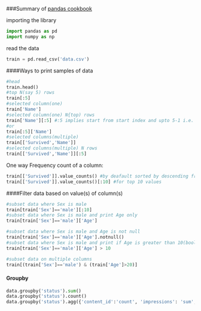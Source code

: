 ###Summary of [pandas cookbook](http://nbviewer.jupyter.org/github/jvns/pandas-cookbook/tree/v0.1/cookbook/)

importing the library

```python
import pandas as pd
import numpy as np
```

read the data

```python
train = pd.read_csv('data.csv')
```
####Ways to print samples of data
```python
#head
train.head()
#top N(say 5) rows
train[:5]
#selected column(one)
train['Name']
#selected column(one) N{top) rows
train['Name'][:5] #:5 implies start from start index and upto 5-1 i.e. 4 elements
#or
train[:5]['Name']
#selected columns(multiple)
train[['Survived','Name']]
#selected columns(multiple) N rows
train[['Survived','Name']][:5]
```
One way Frequency count of a column:
```python
train[['Survived']].value_counts() #by deafault sorted by descending frequency
train[['Survived']].value_counts()[:10] #for top 10 values
```
####Filter data based on value(s) of column(s)
```python
#subset data where Sex is male
train[train['Sex']=='male'][:10]
#subset data where Sex is male and print Age only
train[train['Sex']=='male']['Age']

#subset data where Sex is male and Age is not null
train[train['Sex']=='male']['Age'].notnull()
#subset data where Sex is male and print if Age is greater than 10(boolean) 
train[train['Sex']=='male']['Age'] > 10

#subset data on multiple columns 
train[(train['Sex']=='male') & (train['Age']>20)]
```

#### Groupby
```python
data.groupby('status').sum()
data.groupby('status').count()
data.groupby('status').agg({'content_id':'count', 'impressions': 'sum', 'clicks': 'sum', 'conversions':'sum', 'total_cost': 'sum'})
```

